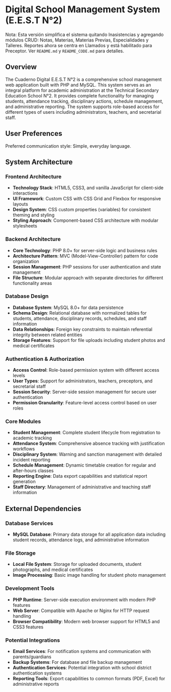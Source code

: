 # Digital School Management System (E.E.S.T N°2)

Nota: Esta versión simplifica el sistema quitando Inasistencias y agregando módulos CRUD: Notas, Materias, Materias Previas, Especialidades y Talleres. Reportes ahora se centra en Llamados y está habilitado para Preceptor. Ver `README.md` y `README_CODE.md` para detalles.

## Overview

The Cuaderno Digital E.E.S.T N°2 is a comprehensive school management web application built with PHP and MySQL. This system serves as an integral platform for academic administration at the Technical Secondary Education School N°2. It provides complete functionality for managing students, attendance tracking, disciplinary actions, schedule management, and administrative reporting. The system supports role-based access for different types of users including administrators, teachers, and secretarial staff.

## User Preferences

Preferred communication style: Simple, everyday language.

## System Architecture

### Frontend Architecture
- **Technology Stack**: HTML5, CSS3, and vanilla JavaScript for client-side interactions
- **UI Framework**: Custom CSS with CSS Grid and Flexbox for responsive layouts
- **Design System**: CSS custom properties (variables) for consistent theming and styling
- **Styling Approach**: Component-based CSS architecture with modular stylesheets

### Backend Architecture
- **Core Technology**: PHP 8.0+ for server-side logic and business rules
- **Architecture Pattern**: MVC (Model-View-Controller) pattern for code organization
- **Session Management**: PHP sessions for user authentication and state management
- **File Structure**: Modular approach with separate directories for different functionality areas

### Database Design
- **Database System**: MySQL 8.0+ for data persistence
- **Schema Design**: Relational database with normalized tables for students, attendance, disciplinary records, schedules, and staff information
- **Data Relationships**: Foreign key constraints to maintain referential integrity between related entities
- **Storage Features**: Support for file uploads including student photos and medical certificates

### Authentication & Authorization
- **Access Control**: Role-based permission system with different access levels
- **User Types**: Support for administrators, teachers, preceptors, and secretarial staff
- **Session Security**: Server-side session management for secure user authentication
- **Permission Granularity**: Feature-level access control based on user roles

### Core Modules
- **Student Management**: Complete student lifecycle from registration to academic tracking
- **Attendance System**: Comprehensive absence tracking with justification workflows
- **Disciplinary System**: Warning and sanction management with detailed incident reporting
- **Schedule Management**: Dynamic timetable creation for regular and after-hours classes
- **Reporting Engine**: Data export capabilities and statistical report generation
- **Staff Directory**: Management of administrative and teaching staff information

## External Dependencies

### Database Services
- **MySQL Database**: Primary data storage for all application data including student records, attendance logs, and administrative information

### File Storage
- **Local File System**: Storage for uploaded documents, student photographs, and medical certificates
- **Image Processing**: Basic image handling for student photo management

### Development Tools
- **PHP Runtime**: Server-side execution environment with modern PHP features
- **Web Server**: Compatible with Apache or Nginx for HTTP request handling
- **Browser Compatibility**: Modern web browser support for HTML5 and CSS3 features

### Potential Integrations
- **Email Services**: For notification systems and communication with parents/guardians
- **Backup Systems**: For database and file backup management
- **Authentication Services**: Potential integration with school district authentication systems
- **Reporting Tools**: Export capabilities to common formats (PDF, Excel) for administrative reports